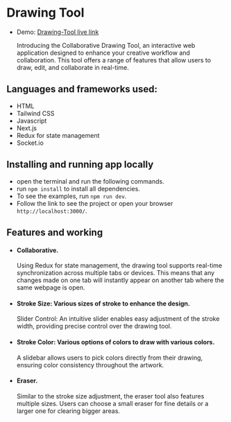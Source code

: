 # Drawing Tool

- Demo: [Drawing-Tool live link](https://drawing-tool-seven.vercel.app)

  Introducing the Collaborative Drawing Tool, an interactive web application designed to enhance your creative workflow and collaboration. This tool offers a range of features that allow users to draw, edit, and collaborate in real-time.
## Languages and frameworks used:

- HTML
- Tailwind CSS
- Javascript
- Next.js
- Redux for state management
- Socket.io

## Installing and running app locally

- open the terminal and run the following commands.
- run `npm install` to install all dependencies.
- To see the examples, run `npm run dev`.
- Follow the link to see the project or open your browser `http://localhost:3000/`.

## Features and working

- #### Collaborative.

  Using Redux for state management, the drawing tool supports real-time synchronization across multiple tabs or devices. This means that any changes made on one tab will instantly appear on another tab where the same webpage is open.

- #### Stroke Size: Various sizes of stroke to enhance the design.

  Slider Control: An intuitive slider enables easy adjustment of the stroke width, providing precise control over the drawing tool.

- #### Stroke Color: Various options of colors to draw with various colors.

  A slidebar allows users to pick colors directly from their drawing, ensuring color consistency throughout the artwork.

- #### Eraser.

   Similar to the stroke size adjustment, the eraser tool also features multiple sizes. Users can choose a small eraser for fine details or a larger one for clearing bigger areas.
